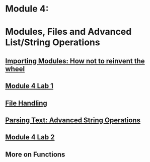 # Module 4: 
# Modules, Files and Advanced List/String Operations

## [Importing Modules: How not to reinvent the wheel](https://github.com/summerela/intro_programming_python/blob/master/Module4/2_File_Handling.ipynb)

## [Module 4 Lab 1](Lab1.md)

## [File Handling](https://github.com/summerela/intro_programming_python/blob/master/Module4/1_Importing_Modules.ipynb)

## [Parsing Text: Advanced String Operations](https://github.com/summerela/intro_programming_python/blob/master/Module4/3_parsing_text.ipynb)

## [Module 4 Lab 2](Lab2.md)

## More on Functions

